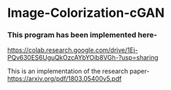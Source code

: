 # Image-Colorization-cGAN

### This program has been implemented here-
https://colab.research.google.com/drive/1Ej-PQv630ES6UguQkOzcAYbYOib8VGh-?usp=sharing


This is an implementation of the research paper- https://arxiv.org/pdf/1803.05400v5.pdf
